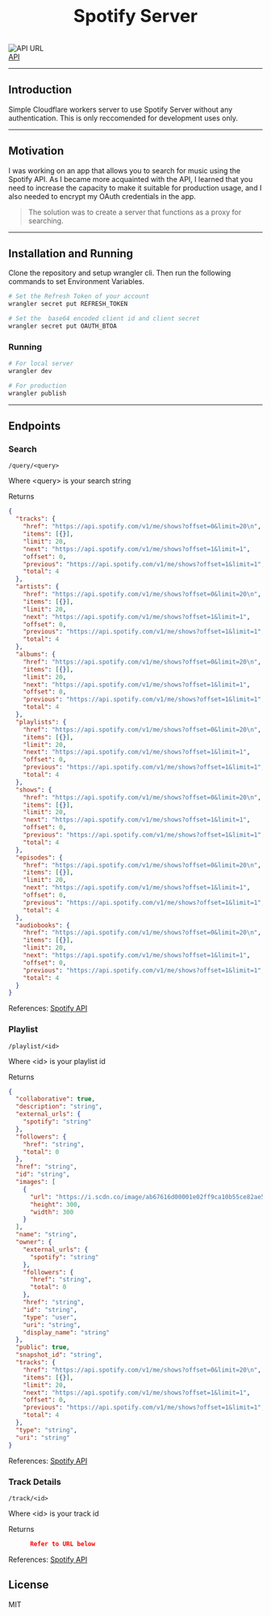 <h1 align="center" style="display: block; font-size: 2.5em; font-weight: bold; margin-block-start: 1em; margin-block-end: 1em;">
</a>
  <strong>Spotify Server</strong>
</h1>

![API URL](https://img.shields.io/badge/Endpoint-https%3A%2F%2Foss--spotify.cosii.workers.dev%2F-blue)
<br>
[API](https://oss-spotify.cosii.workers.dev/)

---

## Introduction

Simple Cloudflare workers server to use Spotify Server without any authentication. This is only reccomended for development uses only.

---

## Motivation

I was working on an app that allows you to search for music using the Spotify API. As I became more acquainted with the API, I learned that you need to increase the capacity to make it suitable for production usage, and I also needed to encrypt my OAuth credentials in the app.

> The solution was to create a server that functions as a proxy for searching.

---

## Installation and Running

Clone the repository and setup wrangler cli.
Then run the following commands to set Environment Variables.

```bash
# Set the Refresh Token of your account
wrangler secret put REFRESH_TOKEN

# Set the  base64 encoded client id and client secret
wrangler secret put OAUTH_BTOA

```

### Running

```bash
# For local server
wrangler dev

# For production
wrangler publish
```

---

## Endpoints

### Search

`/query/<query>`

Where \<query> is your search string

Returns

```json
{
  "tracks": {
    "href": "https://api.spotify.com/v1/me/shows?offset=0&limit=20\n",
    "items": [{}],
    "limit": 20,
    "next": "https://api.spotify.com/v1/me/shows?offset=1&limit=1",
    "offset": 0,
    "previous": "https://api.spotify.com/v1/me/shows?offset=1&limit=1",
    "total": 4
  },
  "artists": {
    "href": "https://api.spotify.com/v1/me/shows?offset=0&limit=20\n",
    "items": [{}],
    "limit": 20,
    "next": "https://api.spotify.com/v1/me/shows?offset=1&limit=1",
    "offset": 0,
    "previous": "https://api.spotify.com/v1/me/shows?offset=1&limit=1",
    "total": 4
  },
  "albums": {
    "href": "https://api.spotify.com/v1/me/shows?offset=0&limit=20\n",
    "items": [{}],
    "limit": 20,
    "next": "https://api.spotify.com/v1/me/shows?offset=1&limit=1",
    "offset": 0,
    "previous": "https://api.spotify.com/v1/me/shows?offset=1&limit=1",
    "total": 4
  },
  "playlists": {
    "href": "https://api.spotify.com/v1/me/shows?offset=0&limit=20\n",
    "items": [{}],
    "limit": 20,
    "next": "https://api.spotify.com/v1/me/shows?offset=1&limit=1",
    "offset": 0,
    "previous": "https://api.spotify.com/v1/me/shows?offset=1&limit=1",
    "total": 4
  },
  "shows": {
    "href": "https://api.spotify.com/v1/me/shows?offset=0&limit=20\n",
    "items": [{}],
    "limit": 20,
    "next": "https://api.spotify.com/v1/me/shows?offset=1&limit=1",
    "offset": 0,
    "previous": "https://api.spotify.com/v1/me/shows?offset=1&limit=1",
    "total": 4
  },
  "episodes": {
    "href": "https://api.spotify.com/v1/me/shows?offset=0&limit=20\n",
    "items": [{}],
    "limit": 20,
    "next": "https://api.spotify.com/v1/me/shows?offset=1&limit=1",
    "offset": 0,
    "previous": "https://api.spotify.com/v1/me/shows?offset=1&limit=1",
    "total": 4
  },
  "audiobooks": {
    "href": "https://api.spotify.com/v1/me/shows?offset=0&limit=20\n",
    "items": [{}],
    "limit": 20,
    "next": "https://api.spotify.com/v1/me/shows?offset=1&limit=1",
    "offset": 0,
    "previous": "https://api.spotify.com/v1/me/shows?offset=1&limit=1",
    "total": 4
  }
}
```

References: [Spotify API](https://developer.spotify.com/documentation/web-api/reference/#/operations/search)

### Playlist

`/playlist/<id>`

Where \<id> is your playlist id

Returns

```json
{
  "collaborative": true,
  "description": "string",
  "external_urls": {
    "spotify": "string"
  },
  "followers": {
    "href": "string",
    "total": 0
  },
  "href": "string",
  "id": "string",
  "images": [
    {
      "url": "https://i.scdn.co/image/ab67616d00001e02ff9ca10b55ce82ae553c8228\n",
      "height": 300,
      "width": 300
    }
  ],
  "name": "string",
  "owner": {
    "external_urls": {
      "spotify": "string"
    },
    "followers": {
      "href": "string",
      "total": 0
    },
    "href": "string",
    "id": "string",
    "type": "user",
    "uri": "string",
    "display_name": "string"
  },
  "public": true,
  "snapshot_id": "string",
  "tracks": {
    "href": "https://api.spotify.com/v1/me/shows?offset=0&limit=20\n",
    "items": [{}],
    "limit": 20,
    "next": "https://api.spotify.com/v1/me/shows?offset=1&limit=1",
    "offset": 0,
    "previous": "https://api.spotify.com/v1/me/shows?offset=1&limit=1",
    "total": 4
  },
  "type": "string",
  "uri": "string"
}
```

References: [Spotify API](https://developer.spotify.com/documentation/web-api/reference/#/operations/get-playlist)

### Track Details

`/track/<id>`

Where \<id> is your track id

Returns

```json
      Refer to URL below
```

References: [Spotify API](https://developer.spotify.com/documentation/web-api/reference/#/operations/get-track)

## License

MIT
